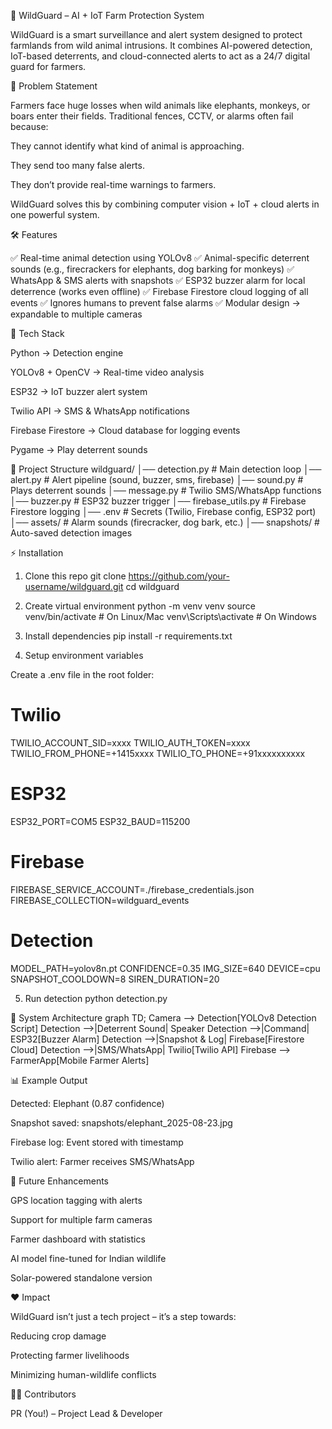 🌱 WildGuard – AI + IoT Farm Protection System

WildGuard is a smart surveillance and alert system designed to protect farmlands from wild animal intrusions.
It combines AI-powered detection, IoT-based deterrents, and cloud-connected alerts to act as a 24/7 digital guard for farmers.

🚜 Problem Statement

Farmers face huge losses when wild animals like elephants, monkeys, or boars enter their fields.
Traditional fences, CCTV, or alarms often fail because:

They cannot identify what kind of animal is approaching.

They send too many false alerts.

They don’t provide real-time warnings to farmers.

WildGuard solves this by combining computer vision + IoT + cloud alerts in one powerful system.

🛠️ Features

✅ Real-time animal detection using YOLOv8
✅ Animal-specific deterrent sounds (e.g., firecrackers for elephants, dog barking for monkeys)
✅ WhatsApp & SMS alerts with snapshots
✅ ESP32 buzzer alarm for local deterrence (works even offline)
✅ Firebase Firestore cloud logging of all events
✅ Ignores humans to prevent false alarms
✅ Modular design → expandable to multiple cameras

🔧 Tech Stack

Python → Detection engine

YOLOv8 + OpenCV → Real-time video analysis

ESP32 → IoT buzzer alert system

Twilio API → SMS & WhatsApp notifications

Firebase Firestore → Cloud database for logging events

Pygame → Play deterrent sounds

📂 Project Structure
wildguard/
│── detection.py          # Main detection loop
│── alert.py              # Alert pipeline (sound, buzzer, sms, firebase)
│── sound.py              # Plays deterrent sounds
│── message.py            # Twilio SMS/WhatsApp functions
│── buzzer.py             # ESP32 buzzer trigger
│── firebase_utils.py     # Firebase Firestore logging
│── .env                  # Secrets (Twilio, Firebase config, ESP32 port)
│── assets/               # Alarm sounds (firecracker, dog bark, etc.)
│── snapshots/            # Auto-saved detection images

⚡ Installation
1. Clone this repo
git clone https://github.com/your-username/wildguard.git
cd wildguard

2. Create virtual environment
python -m venv venv
source venv/bin/activate   # On Linux/Mac
venv\Scripts\activate      # On Windows

3. Install dependencies
pip install -r requirements.txt

4. Setup environment variables

Create a .env file in the root folder:

# Twilio
TWILIO_ACCOUNT_SID=xxxx
TWILIO_AUTH_TOKEN=xxxx
TWILIO_FROM_PHONE=+1415xxxx
TWILIO_TO_PHONE=+91xxxxxxxxxx

# ESP32
ESP32_PORT=COM5
ESP32_BAUD=115200

# Firebase
FIREBASE_SERVICE_ACCOUNT=./firebase_credentials.json
FIREBASE_COLLECTION=wildguard_events

# Detection
MODEL_PATH=yolov8n.pt
CONFIDENCE=0.35
IMG_SIZE=640
DEVICE=cpu
SNAPSHOT_COOLDOWN=8
SIREN_DURATION=20

5. Run detection
python detection.py

📡 System Architecture
graph TD;
    Camera --> Detection[YOLOv8 Detection Script]
    Detection -->|Deterrent Sound| Speaker
    Detection -->|Command| ESP32[Buzzer Alarm]
    Detection -->|Snapshot & Log| Firebase[Firestore Cloud]
    Detection -->|SMS/WhatsApp| Twilio[Twilio API]
    Firebase --> FarmerApp[Mobile Farmer Alerts]

📊 Example Output

Detected: Elephant (0.87 confidence)

Snapshot saved: snapshots/elephant_2025-08-23.jpg

Firebase log: Event stored with timestamp

Twilio alert: Farmer receives SMS/WhatsApp

🚀 Future Enhancements

GPS location tagging with alerts

Support for multiple farm cameras

Farmer dashboard with statistics

AI model fine-tuned for Indian wildlife

Solar-powered standalone version

❤️ Impact

WildGuard isn’t just a tech project – it’s a step towards:

Reducing crop damage

Protecting farmer livelihoods

Minimizing human-wildlife conflicts

👨‍💻 Contributors

PR (You!) – Project Lead & Developer
